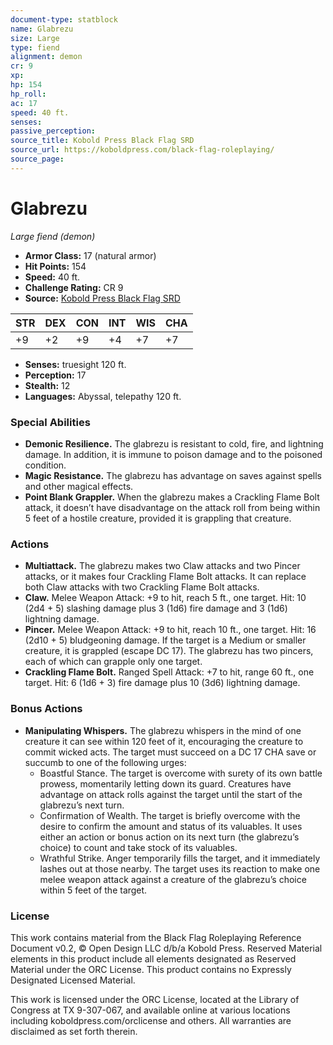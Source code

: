 ```yaml
---
document-type: statblock
name: Glabrezu
size: Large
type: fiend
alignment: demon
cr: 9
xp: 
hp: 154
hp_roll: 
ac: 17
speed: 40 ft.
senses: 
passive_perception: 
source_title: Kobold Press Black Flag SRD
source_url: https://koboldpress.com/black-flag-roleplaying/
source_page: 
---
```


# Glabrezu

*Large fiend (demon)*

- **Armor Class:** 17 (natural armor)
- **Hit Points:** 154
- **Speed:** 40 ft.
- **Challenge Rating:** CR 9
- **Source:** [Kobold Press Black Flag SRD](https://koboldpress.com/black-flag-roleplaying/)

| STR | DEX | CON | INT | WIS | CHA |
| --- | --- | --- | --- | --- | --- |
| +9 | +2 | +9 | +4 | +7 | +7 |

- **Senses:** truesight 120 ft.
- **Perception:** 17
- **Stealth:** 12
- **Languages:** Abyssal, telepathy 120 ft.

### Special Abilities

- **Demonic Resilience.** The glabrezu is resistant to cold, fire, and lightning damage. In addition, it is immune to poison damage and to the poisoned condition.
- **Magic Resistance.** The glabrezu has advantage on saves against spells and other magical effects.
- **Point Blank Grappler.** When the glabrezu makes a Crackling Flame Bolt attack, it doesn’t have disadvantage on the attack roll from being within 5 feet of a hostile creature, provided it is grappling that creature.

### Actions

- **Multiattack.** The glabrezu makes two Claw attacks and two Pincer attacks, or it makes four Crackling Flame Bolt attacks. It can replace both Claw attacks with two Crackling Flame Bolt attacks.
- **Claw.** Melee Weapon Attack: +9 to hit, reach 5 ft., one target. Hit: 10 (2d4 + 5) slashing damage plus 3 (1d6) fire damage and 3 (1d6) lightning damage.
- **Pincer.** Melee Weapon Attack: +9 to hit, reach 10 ft., one target. Hit: 16 (2d10 + 5) bludgeoning damage. If the target is a Medium or smaller creature, it is grappled (escape DC 17). The glabrezu has two pincers, each of which can grapple only one target.
- **Crackling Flame Bolt.** Ranged Spell Attack: +7 to hit, range 60 ft., one target. Hit: 6 (1d6 + 3) fire damage plus 10 (3d6) lightning damage.

### Bonus Actions

- **Manipulating Whispers.** The glabrezu whispers in the mind of one creature it can see within 120 feet of it, encouraging the creature to commit wicked acts. The target must succeed on a DC 17 CHA save or succumb to one of the following urges:
	- Boastful Stance. The target is overcome with surety of its own battle prowess, momentarily letting down its guard. Creatures have advantage on attack rolls against the target until the start of the glabrezu’s next turn.
	- Confirmation of Wealth. The target is briefly overcome with the desire to confirm the amount and status of its valuables. It uses either an action or bonus action on its next turn (the glabrezu’s choice) to count and take stock of its valuables.
	- Wrathful Strike. Anger temporarily fills the target, and it immediately lashes out at those nearby. The target uses its reaction to make one melee weapon attack against a creature of the glabrezu’s choice within 5 feet of the target.

### License

This work contains material from the Black Flag Roleplaying Reference Document v0.2, © Open Design LLC d/b/a Kobold Press. Reserved Material elements in this product include all elements designated as Reserved Material under the ORC License. This product contains no Expressly Designated Licensed Material.

This work is licensed under the ORC License, located at the Library of Congress at TX 9-307-067, and available online at various locations including koboldpress.com/orclicense and others. All warranties are disclaimed as set forth therein.
